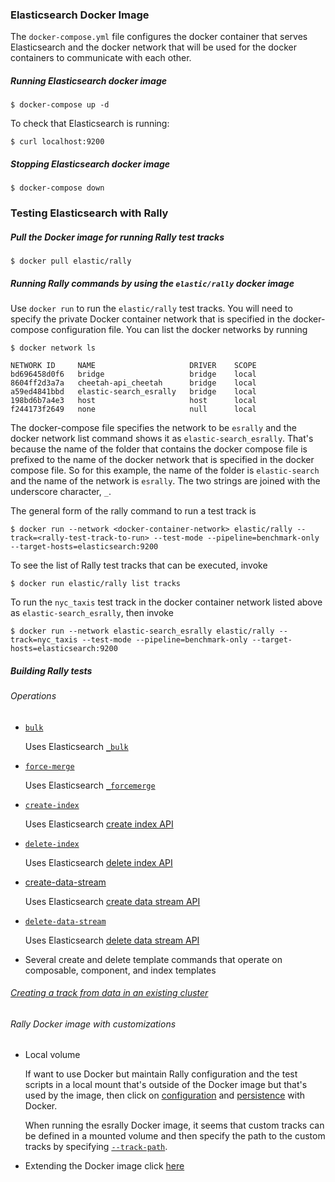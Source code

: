 ### Elasticsearch Docker Image

The `docker-compose.yml` file configures the docker container that serves Elasticsearch and the docker network that will be used for the docker containers to communicate with each other.


##### Running Elasticsearch docker image

`$ docker-compose up -d`

To check that Elasticsearch is running:

`$ curl localhost:9200`


##### Stopping Elasticsearch docker image
`$ docker-compose down`



### Testing Elasticsearch with Rally

##### Pull the Docker image for running Rally test tracks

`$ docker pull elastic/rally`



##### Running Rally commands by using the `elastic/rally` docker image

Use `docker run` to run the `elastic/rally` test tracks. You will need to specify the private Docker container network that is specified in the docker-compose configuration file. You can list the docker networks by running

```
$ docker network ls

NETWORK ID     NAME                     DRIVER    SCOPE
bd696458d0f6   bridge                   bridge    local
8604ff2d3a7a   cheetah-api_cheetah      bridge    local
a59ed4841bbd   elastic-search_esrally   bridge    local
198bd6b7a4e3   host                     host      local
f244173f2649   none                     null      local
```

The docker-compose file specifies the network to be `esrally` and the docker network list command shows it as `elastic-search_esrally`. That's because the name of the folder that contains the docker compose file is prefixed to the name of the docker network that is specified in the docker compose file. So for this example, the name of the folder is `elastic-search` and the name of the network is `esrally`. The two strings are joined with the underscore character, `_`.

The general form of the rally command to run a test track is

`$ docker run --network <docker-container-network> elastic/rally --track=<rally-test-track-to-run> --test-mode --pipeline=benchmark-only --target-hosts=elasticsearch:9200`

To see the list of Rally test tracks that can be executed, invoke

`$ docker run elastic/rally list tracks`


To run the `nyc_taxis` test track in the docker container network listed above as `elastic-search_esrally`, then invoke

`$ docker run --network elastic-search_esrally elastic/rally --track=nyc_taxis --test-mode --pipeline=benchmark-only --target-hosts=elasticsearch:9200`


##### Building Rally tests

###### Operations
* [`bulk`](https://esrally.readthedocs.io/en/stable/track.html#bulk)

  Uses Elasticsearch [`_bulk`](https://www.elastic.co/guide/en/elasticsearch/reference/current/docs-bulk.html)

* [`force-merge`](https://esrally.readthedocs.io/en/stable/track.html#force-merge)

  Uses Elasticsearch [`_forcemerge`](https://www.elastic.co/guide/en/elasticsearch/reference/current/indices-forcemerge.html)

* [`create-index`](https://esrally.readthedocs.io/en/stable/track.html#create-index)

  Uses Elasticsearch [create index API](https://esrally.readthedocs.io/en/stable/track.html#create-index)

* [`delete-index`](https://esrally.readthedocs.io/en/stable/track.html#delete-index)

  Uses Elasticsearch [delete index API](https://www.elastic.co/guide/en/elasticsearch/reference/current/indices-delete-index.html)

* [create-data-stream](https://esrally.readthedocs.io/en/stable/track.html#create-data-stream)

  Uses Elasticsearch [create data stream API](https://www.elastic.co/guide/en/elasticsearch/reference/current/indices-create-data-stream.html)

* [`delete-data-stream`](https://esrally.readthedocs.io/en/stable/track.html#delete-data-stream)

  Uses Elasticsearch [delete data stream API](https://esrally.readthedocs.io/en/stable/track.html#delete-data-stream)

* Several create and delete template commands that operate on composable, component, and index templates


###### [Creating a track from data in an existing cluster](https://esrally.readthedocs.io/en/stable/adding_tracks.html#creating-a-track-from-data-in-an-existing-cluster)


###### Rally Docker image with customizations

* Local volume

  If want to use Docker but maintain Rally configuration and the test scripts in a local mount that's outside of the Docker image but that's used by the image, then click on [configuration](https://esrally.readthedocs.io/en/stable/docker.html#configuration) and [persistence](https://esrally.readthedocs.io/en/stable/docker.html#persistence) with Docker.

  When running the esrally Docker image, it seems that custom tracks can be defined in a mounted volume and then specify the path to the custom tracks by specifying [`--track-path`](https://esrally.readthedocs.io/en/stable/track.html#ad-hoc-use).

* Extending the Docker image click [here](https://esrally.readthedocs.io/en/stable/docker.html#extending-the-docker-image)
